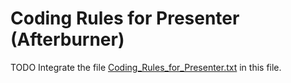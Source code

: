 Coding Rules for Presenter (Afterburner)
===

TODO Integrate the file [Coding_Rules_for_Presenter.txt] in this file.



[//]: # (Links)
[Coding_Rules_for_Presenter.txt]:./../../../design/coding-rules/afterburner/Coding_Rules_for_Presenter.txt
